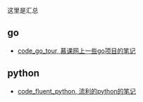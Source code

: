 这里是汇总

## go

- [code_go_tour, 慕课网上一些go项目的笔记](https://github.com/LeoSirius/code_go_tour)

## python

- [code_fluent_python, 流利的python的笔记](https://github.com/LeoSirius/code_fluent_python)

